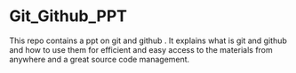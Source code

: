 # Git_Github_PPT
This repo contains a ppt on git and github . It explains what is git and github and how to use them for efficient and easy access to the materials from anywhere and a great source code management.
